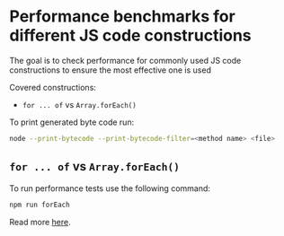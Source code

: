# Performance benchmarks for different JS code constructions

The goal is to check performance for commonly used JS code constructions to ensure the most effective one is used

Covered constructions:
* `for ... of` vs `Array.forEach()`


To print generated byte code run:
```bash
node --print-bytecode --print-bytecode-filter=<method name> <file>
```

## `for ... of` vs `Array.forEach()`
To run performance tests use the following command: 
```bash
npm run forEach 
```
Read more [here](https://dsvynarenko.hashnode.dev/nodejs-performance-1-forof-vs-foreach).



